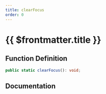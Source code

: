 ```yaml
---
title: clearFocus
order: 0
---
```


# {{ $frontmatter.title }}

## Function Definition

```ts
public static clearFocus(): void;
```

## Documentation

<!--@include: ./parts/clearFocus.md-->
